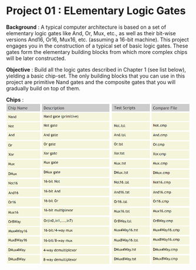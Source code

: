 # Project 01 : ELementary Logic Gates

**Background** :
A typical computer architecture is based on a set of elementary logic gates like
And, Or, Mux, etc., as well as their bit-wise versions And16, Or16, Mux16, etc.
(assuming a 16-bit machine). This project engages you in the construction of
a typical set of basic logic gates. These gates form the elementary building
blocks from which more complex chips will be later constructed.

**Objective** :
Build all the logic gates described in Chapter 1 (see list below), yielding a basic chip-set.
The only building blocks that you can use in this project are primitive Nand gates and
the composite gates that you will gradually build on top of them.

**Chips** : 
![chip](chip.png)
